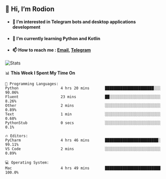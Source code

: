 ## 👋 Hi, I’m Rodion
- #### 👀 I’m interested in Telegram bots and desktop applications development
- #### 🌱 I’m currently learning Python and Kotlin
- #### 📫 How to reach me : [Email](mailto:me@lavn.ml), [Telegram](https://t.me/fast_geek)

![Stats](https://github-readme-stats.vercel.app/api?username=rodion-gudz&show_icons=true&theme=github_dark&hide_border=true&hide=issues&count_private=true&layout=compact)


<!--START_SECTION:waka-->
📊 **This Week I Spent My Time On** 

```text
💬 Programming Languages: 
Python                   4 hrs 20 mins       ██████████████████████░░░   90.06% 
Fluent                   23 mins             ██░░░░░░░░░░░░░░░░░░░░░░░   8.26% 
Other                    2 mins              ░░░░░░░░░░░░░░░░░░░░░░░░░   0.89% 
Text                     1 min               ░░░░░░░░░░░░░░░░░░░░░░░░░   0.68% 
PythonStub               0 secs              ░░░░░░░░░░░░░░░░░░░░░░░░░   0.1%

🔥 Editors: 
PyCharm                  4 hrs 46 mins       ████████████████████████░   99.11% 
VS Code                  2 mins              ░░░░░░░░░░░░░░░░░░░░░░░░░   0.89%

💻 Operating System: 
Mac                      4 hrs 49 mins       █████████████████████████   100.0%

```


<!--END_SECTION:waka-->
